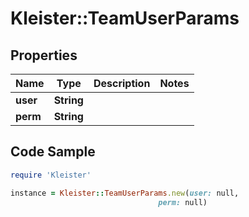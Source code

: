 # Kleister::TeamUserParams

## Properties

Name | Type | Description | Notes
------------ | ------------- | ------------- | -------------
**user** | **String** |  | 
**perm** | **String** |  | 

## Code Sample

```ruby
require 'Kleister'

instance = Kleister::TeamUserParams.new(user: null,
                                 perm: null)
```


